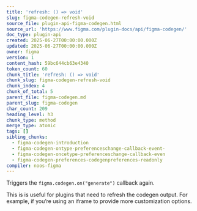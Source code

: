 ```yaml
---
title: 'refresh: () => void'
slug: figma-codegen-refresh-void
source_file: plugin-api-figma-codegen.html
source_url: 'https://www.figma.com/plugin-docs/api/figma-codegen/'
doc_type: plugin-api
created: 2025-06-27T00:00:00.000Z
updated: 2025-06-27T00:00:00.000Z
owner: figma
version: 1
content_hash: 59bc644cb63e4340
token_count: 60
chunk_title: 'refresh: () => void'
chunk_slug: figma-codegen-refresh-void
chunk_index: 4
chunk_of_total: 5
parent_file: figma-codegen.md
parent_slug: figma-codegen
char_count: 209
heading_level: h3
chunk_type: method
merge_type: atomic
tags: []
sibling_chunks:
  - figma-codegen-introduction
  - figma-codegen-ontype-preferenceschange-callback-event-
  - figma-codegen-oncetype-preferenceschange-callback-even
  - figma-codegen-preferences-codegenpreferences-readonly
compiler: noos-figma
---
```


Triggers the `figma.codegen.on("generate")` callback again.

This is is useful for plugins that need to refresh the codegen output. For example, if you’re using an iframe to provide more customization options.
